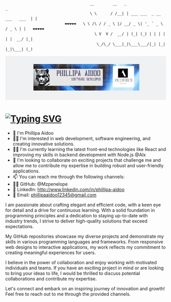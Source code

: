  ```     
                                      __        __   _                            _ 
                                      \ \      / /__| | ___ ___  _ __ ___   ___  | |
                           ❤❤❤❤❤   \ \ /\ / / _ \ |/ __/ _ \| '_ ` _ \ / _ \ | |   ❤❤❤❤❤
                                        \ V  V /  __/ | (_| (_) | | | | | |  __/ |_|
                                         \_/\_/ \___|_|\___\___/|_| |_| |_|\___| (_)
 ```
![Introductory Banner](https://github.com/Mzpenelope/practice/raw/bb5c3e99eea0b54acc6ff89b93fc700eb136b439/phill.jpg)

# <a href="https://git.io/typing-svg"><img src="https://readme-typing-svg.herokuapp.com?font=&weight=500&size=40&pause=1000&color=27C9F7&width=435&lines=PROFILE" alt="Typing SVG" /></a>
- 👋 I'm Phillipa Aidoo
- 🙋‍♀️ I'm interested in web development, software engineering, and creating innovative solutions.
- 👩‍🎓 I'm currently learning the latest front-end technologies like React and improving my skills in backend development with Node.js @Alx
- 🤝 I'm looking to collaborate on exciting projects that challenge me and allow me to contribute my expertise in building robust and user-friendly applications.
- 📫 You can reach me through the following channels:
- 👩‍💻 GitHub: @Mzpenelope
- 🔗 LinkedIn: http://www.linkedin.com/in/phillipa-aidoo
- 📧 Email: phillipaaidoo12345@gmail.com

I am passionate about crafting elegant and efficient code, with a keen eye for detail and a drive for continuous learning. With a solid foundation in programming principles and a dedication to staying up-to-date with industry trends, I strive to deliver high-quality solutions that exceed expectations.

My GitHub repositories showcase my diverse projects and demonstrate my skills in various programming languages and frameworks. From responsive web designs to interactive applications, my work reflects my commitment to creating meaningful experiences for users.

I believe in the power of collaboration and enjoy working with motivated individuals and teams. If you have an exciting project in mind or are looking to bring your ideas to life, I would be thrilled to discuss potential collaborations and contribute my expertise.

Let's connect and embark on an inspiring journey of innovation and growth! Feel free to reach out to me through the provided channels.
